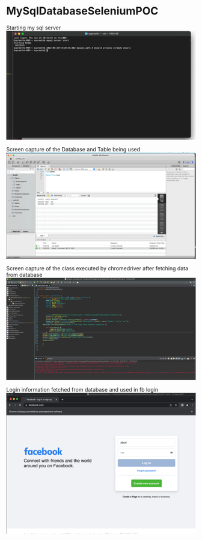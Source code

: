 # MySqlDatabaseSeleniumPOC

Starting my sql server
![](./Screen_Shot1.png)


Screen capture of the Database and Table being used
![](./Screen_Shot2.png)


Screen capture of the class executed by chromedriver after fetching data from database
![](./ScreenShot3.png)


Login information fetched from database and used in fb login
![](./ScreenShot4.png)
